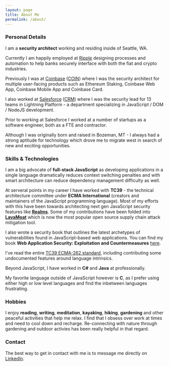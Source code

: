 ```yaml
---
layout: page
title: About Me
permalink: /about/
---
```


### Personal Details
I am a **security architect** working and residing inside of Seattle, WA.

Currently I am happily employed at [Ripple](https://ripple.com/) designing processes and automation to help banks securely interface with both the fiat and crypto industries.

Previously I was at [Coinbase](https://www.coinbase.com) ([COIN](http://www.marketwatch.com/investing/stock/coin)) where I was the security architect for multiple user-facing products such as Ethereum Staking, Coinbase Web App, Coinbase Mobile App and Coinbase Card.

I also worked at [Salesforce](https://www.salesforce.com) ([CRM](http://www.marketwatch.com/investing/stock/crm)) where I was the security lead for 13 teams in Lightning Platform - a department specializing in JavaScript / DOM / NodeJS development.

Prior to working at Salesforce I worked at a number of startups as a software engineer, both as a FTE and contractor.

Although I was originally born and raised in Bozeman, MT - I always had a strong aptitude for technology which drove me to migrate west in search of new and exciting opportunities.

### Skills & Technologies
I am a big advocate of **full-stack JavaScript** as developing applications in a single language dramatically reduces context switching penalties and with smart architecture can reduce dependency management difficulty as well.

At serveral points in my career I have worked with **TC39** - the technical architecture committee under **ECMA International** (creators and maintainers of the JavaScript programming language). Most of my efforts with this have been towards architecting next gen JavaScript security features like **[Realms](https://github.com/tc39/proposal-realms)**. Some of my contributions have been folded into **[LavaMoat](https://github.com/LavaMoat/LavaMoat)** which is now the most popular open source supply chain attack mitigation tool.

I also wrote a security book that outlines the latest archetypes of vulnerabilities found in JavaScript-based web applications. You can find my book **Web Application Security: Exploitation and Countermeasures** [here](https://amzn.to/3g8LNvT).

I've read the entire [TC39 ECMA-262 standard](https://www.ecma-international.org/ecma-262/11.0/index.html#title), including contributing some undocumented features around language intrinsics. 

Beyond JavaScript, I have worked in **C#** and **Java** at professionally. 

My favorite language outside of JavaScript however is **C**, as I prefer using either high or low level languages and find the inbetween languages frustrating. 

### Hobbies
I enjoy **reading**, **writing**, **meditation**, **kayaking**, **hiking**, **gardening** and other peaceful activities that help me relax. I find that I obsess over work at times and need to cool down and recharge. Re-connecting with nature through gardening and outdoor activies has been really helpful in that regard.

### Contact

The best way to get in contact with me is to message me directly on [LinkedIn](https://www.linkedin.com/in/and1hof).